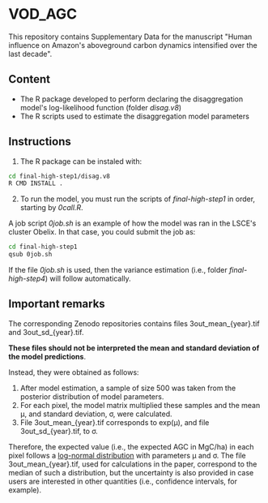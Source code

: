 # VOD_AGC
This repository contains Supplementary Data for the manuscript "Human influence on Amazon's aboveground carbon dynamics intensified over the last decade".

## Content
* The R package developed to perform declaring the disaggregation model's log-likelihood function (folder *disag.v8*)
* The R scripts used to estimate the disaggregation model parameters

## Instructions
1. The R package can be instaled with:
```sh
cd final-high-step1/disag.v8
R CMD INSTALL .
```

2. To run the model, you must run the scripts of *final-high-step1* in order, starting by *0call.R*.

A job script *0job.sh* is an example of how the model was ran in the LSCE's cluster Obelix. In that case, you could submit the job as:
```sh
cd final-high-step1
qsub 0job.sh
```
If the file *0job.sh* is used, then the variance estimation (i.e., folder *final-high-step4*) will follow automatically.

## Important remarks
The corresponding Zenodo repositories contains files 3out_mean_{year}.tif and 3out_sd_{year}.tif.

**These files should not be interpreted the mean and standard deviation of the model predictions**.

Instead, they were obtained as follows:
1. After model estimation, a sample of size 500 was taken from the posterior distribution of model parameters.
2. For each pixel, the model matrix multiplied these samples and the mean μ, and standard deviation, σ, were calculated.
3. File 3out_mean_{year}.tif corresponds to exp(μ), and file 3out_sd_{year}.tif, to σ.

Therefore, the expected value (i.e., the expected AGC in MgC/ha) in each pixel follows a [log-normal distribution]([https://twitter.com/your_username](https://en.wikipedia.org/wiki/Log-normal_distribution)) with parameters μ and σ.
The file 3out_mean_{year}.tif, used for calculations in the paper, correspond to the median of such a distribution, but the uncertainty is also provided in case users are interested in other quantities (i.e., confidence intervals, for example).
